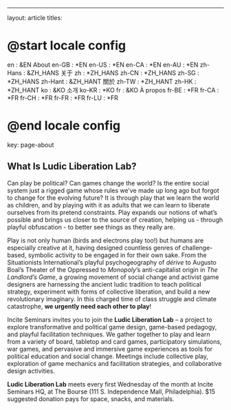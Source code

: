 ---
layout: article
titles:
  # @start locale config
  en      : &EN       About
  en-GB   : *EN
  en-US   : *EN
  en-CA   : *EN
  en-AU   : *EN
  zh-Hans : &ZH_HANS  关于
  zh      : *ZH_HANS
  zh-CN   : *ZH_HANS
  zh-SG   : *ZH_HANS
  zh-Hant : &ZH_HANT  關於
  zh-TW   : *ZH_HANT
  zh-HK   : *ZH_HANT
  ko      : &KO       소개
  ko-KR   : *KO
  fr      : &KO       À propos
  fr-BE   : *FR
  fr-CA   : *FR
  fr-CH   : *FR
  fr-FR   : *FR
  fr-LU   : *FR
  # @end locale config
key: page-about

## What Is Ludic Liberation Lab?

Can play be political? Can games change the world? Is the entire social system just a rigged game whose rules we’ve made up long ago but forgot to change for the evolving future? It is through play that we learn the world as children, and by playing with it as adults that we can learn to liberate ourselves from its pretend constraints. Play expands our notions of what’s possible and brings us closer to the source of creation, helping us - through playful obfuscation - to better see things as they really are. 

Play is not only human (birds and electrons play too!) but humans are especially creative at it, having designed countless genres of challenge-based, symbolic activity to be engaged in for their own sake. From the Situationists International’s playful psychogeography of *dérive* to Augusto Boal’s Theater of the Oppressed to *Monopoly*’s anti-capitalist origin in *The Landlord’s Game*, a growing movement of social change and activist game designers are harnessing the ancient ludic tradition to teach political strategy, experiment with forms of collective liberation, and build a new revolutionary imaginary. In this charged time of class struggle and climate catastrophe, **we urgently need each other to play**! 

Incite Seminars invites you to join the **Ludic Liberation Lab** – a project to explore transformative and political game design, game-based pedagogy, and playful facilitation techniques. We gather together to play and learn from a variety of board, tabletop and card games, participatory simulations, war games, and pervasive and immersive game experiences as tools for political education and social change. Meetings include collective play, exploration of game mechanics and facilitation strategies, and collaborative design activities. 

**Ludic Liberation Lab** meets every first Wednesday of the month at Incite Seminars HQ, at The Bourse (111 S. Independence Mall, Philadelphia). $15 suggested donation pays for space, snacks, and materials. 
